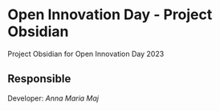 # Open Innovation Day - Project Obsidian

Project Obsidian for Open Innovation Day 2023

## Responsible

Developer: _Anna Maria Maj_